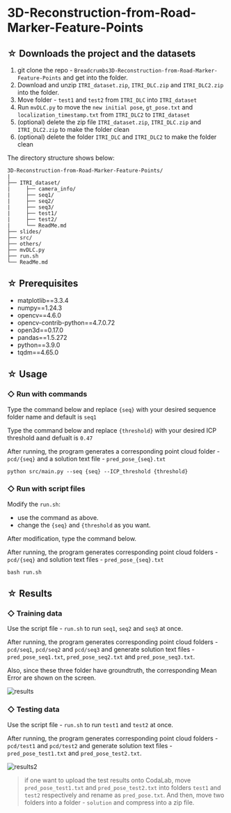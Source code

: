 # 3D-Reconstruction-from-Road-Marker-Feature-Points

## ☆ Downloads the project and the datasets
1. git clone the repo - `Breadcrumbs3D-Reconstruction-from-Road-Marker-Feature-Points` and get into the folder.
2. Download and unzip `ITRI_dataset.zip`, `ITRI_DLC.zip` and `ITRI_DLC2.zip` into the folder.
3. Move folder - `test1` and `test2` from `ITRI_DLC` into `ITRI_dataset`
4. Run `mvDLC.py` to move the `new initial pose`, `gt_pose.txt` and `localization_timestamp.txt` from `ITRI_DLC2` to `ITRI_dataset`
5. (optional) delete the zip file `ITRI_dataset.zip`, `ITRI_DLC.zip` and `ITRI_DLC2.zip` to make the folder clean
5. (optional) delete the folder `ITRI_DLC` and `ITRI_DLC2` to make the folder clean

The directory structure shows below:
```
3D-Reconstruction-from-Road-Marker-Feature-Points/
|
├── ITRI_dataset/
|     ├── camera_info/
|     ├── seq1/
|     ├── seq2/
|     ├── seq3/
|     ├── test1/
|     ├── test2/
|     └── ReadMe.md
├── slides/
├── src/
├── others/
├── mvDLC.py
├── run.sh
└── ReadMe.md
```

## ☆ Prerequisites
* matplotlib==3.3.4
* numpy==1.24.3
* opencv==4.6.0
* opencv-contrib-python==4.7.0.72
* open3d==0.17.0
* pandas==1.5.272
* python==3.9.0
* tqdm==4.65.0

## ☆ Usage
### ◇ Run with commands
Type the command below and replace `{seq}` with your desired sequence folder name and default is `seq1`

Type the command below and replace `{threshold}` with your desired ICP threshold aand defualt is `0.47`

After running, the program generates a corresponding point cloud folder - `pcd/{seq}` and a solution text file - `pred_pose_{seq}.txt`
```
python src/main.py --seq {seq} --ICP_threshold {threshold}
```
### ◇ Run with script files
Modify the `run.sh`:
* use the command as above.
* change the `{seq}` and `{threshold` as you want.
  
After modification, type the command below.

After running, the program generates corresponding point cloud folders - `pcd/{seq}` and solution text files - `pred_pose_{seq}.txt`
```
bash run.sh
```

## ☆ Results
### ◇ Training data
Use the script file - `run.sh` to run `seq1`, `seq2` and `seq3` at once.

After running, the program generates corresponding point cloud folders - `pcd/seq1`, `pcd/seq2` and `pcd/seq3` and generate solution text files - `pred_pose_seq1.txt`, `pred_pose_seq2.txt` and `pred_pose_seq3.txt`.

Also, since these three folder have groundtruth, the corresponding Mean Error are shown on the screen.

![results](https://github.com/patrick0314/3D-Reconstruction-from-Road-Marker-Feature-Points/assets/47914151/301b1266-9c4f-4673-a9b3-ad368db58ed9)

### ◇ Testing data
Use the script file - `run.sh` to run `test1` and `test2` at once.

After running, the program generates corresponding point cloud folders - `pcd/test1` and `pcd/test2` and generate solution text files - `pred_pose_test1.txt` and `pred_pose_test2.txt`.

![results2](https://github.com/patrick0314/3D-Reconstruction-from-Road-Marker-Feature-Points/assets/47914151/48912428-4303-4234-9de4-de30207d319d)

> if one want to upload the test results onto CodaLab, move `pred_pose_test1.txt` and `pred_pose_test2.txt` into folders `test1` and `test2` respectively and rename as `pred_pose.txt`. And then, move two folders into a folder - `solution` and compress into a zip file.
